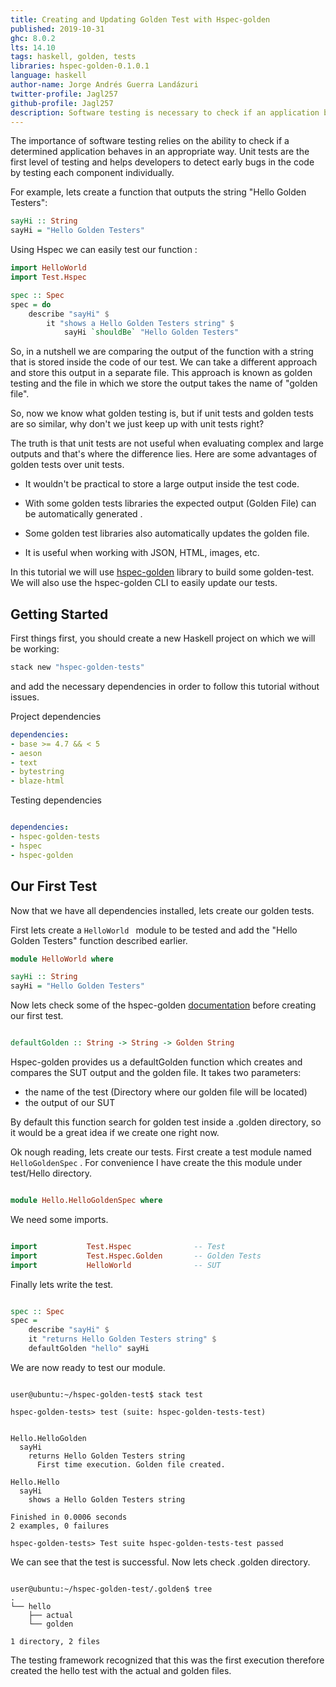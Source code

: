 ```yaml
---
title: Creating and Updating Golden Test with Hspec-golden
published: 2019-10-31
ghc: 8.0.2
lts: 14.10
tags: haskell, golden, tests
libraries: hspec-golden-0.1.0.1
language: haskell
author-name: Jorge Andrés Guerra Landázuri
twitter-profile: Jagl257
github-profile: Jagl257
description: Software testing is necessary to check if an application behaves in a expected way. Sometimes it is useful to store the expected output in a separate file. This is how golden tests works and in this tutorial we will be using Hspec-golden haskell library to create and update with no problem our golden tests.
---
```



The importance of software testing relies on the ability to check if a determined application behaves in an appropriate way. Unit tests are the first level of testing and helps developers to detect early bugs in the code by testing each component individually.

For example, lets create a function that outputs the string "Hello Golden Testers":
```haskell
sayHi :: String
sayHi = "Hello Golden Testers"

```

Using Hspec we can easily test our function :

```haskell
import HelloWorld
import Test.Hspec

spec :: Spec
spec = do
    describe "sayHi" $
        it "shows a Hello Golden Testers string" $
            sayHi `shouldBe` "Hello Golden Testers"
```

So, in a nutshell we are comparing the output of the function with a string that is stored inside the code of our test. We can take a different approach and store this output in a separate file. This approach is known as golden testing and the file in which we store the output takes the name of "golden file".

So, now we know what golden testing is, but if unit tests and golden tests are so similar, why don't we just keep up with unit tests right?

The truth is that unit tests are not useful when evaluating complex and large outputs and that's where the difference lies. Here are some advantages of golden tests over unit tests.

 - It wouldn't be practical to store a large output inside the test code.

 - With some golden tests libraries the expected output (Golden File) can be automatically generated .

 - Some golden test libraries also automatically updates the golden file.

 - It is useful when working with JSON, HTML, images, etc.

In this tutorial we will use [hspec-golden](https://github.com/stackbuilders/hspec-golden) library to build some golden-test. We will also use the hspec-golden CLI to easily update our tests.

## Getting Started

First things first, you should create a new Haskell project on which we will be working:

```bash
stack new "hspec-golden-tests"
```

and add the necessary dependencies in order to follow this tutorial without issues.

Project dependencies

``` yaml
dependencies:
- base >= 4.7 && < 5
- aeson
- text
- bytestring
- blaze-html
```

Testing dependencies

``` yaml

dependencies:
- hspec-golden-tests
- hspec
- hspec-golden

```
## Our First Test

Now that we have all dependencies installed, lets create our golden tests.

First lets create a ```HelloWorld ``` module to be tested and add the "Hello Golden Testers" function described earlier.

```haskell
module HelloWorld where

sayHi :: String
sayHi = "Hello Golden Testers"

```
Now lets check some of the hspec-golden [documentation](http://hackage.haskell.org/package/hspec-golden-0.1.0.1/docs/Test-Hspec-Golden.html) before creating our first test.

```haskell

defaultGolden :: String -> String -> Golden String

```
Hspec-golden provides us a defaultGolden function which creates and compares the SUT output and the golden file. It takes two parameters:

  - the name of the test (Directory where our golden file will be located)
  - the output of our SUT  

By default this function search for golden test inside a .golden directory, so it would be a great idea if we create one right now.

Ok nough reading, lets create our tests. First create a test module named ```HelloGoldenSpec``` . For convenience I have create the this module under test/Hello directory.

```Haskell

module Hello.HelloGoldenSpec where

```

We need some imports.

```Haskell

import           Test.Hspec              -- Test
import           Test.Hspec.Golden       -- Golden Tests  
import           HelloWorld              -- SUT

```
Finally lets write the test.

```Haskell

spec :: Spec
spec =
    describe "sayHi" $
    it "returns Hello Golden Testers string" $
    defaultGolden "hello" sayHi

```
We are now ready to test our module.

```shell

user@ubuntu:~/hspec-golden-test$ stack test

hspec-golden-tests> test (suite: hspec-golden-tests-test)


Hello.HelloGolden
  sayHi
    returns Hello Golden Testers string
      First time execution. Golden file created.

Hello.Hello
  sayHi
    shows a Hello Golden Testers string

Finished in 0.0006 seconds
2 examples, 0 failures

hspec-golden-tests> Test suite hspec-golden-tests-test passed

```

We can see that the test is successful. Now lets check .golden directory.


```shell

user@ubuntu:~/hspec-golden-test/.golden$ tree
.
└── hello
    ├── actual
    └── golden

1 directory, 2 files

```

The testing framework recognized that this was the first execution therefore created the hello test with the actual and golden files.
